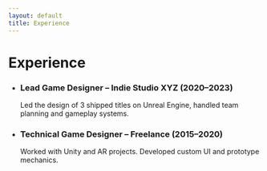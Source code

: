 ```yaml
---
layout: default
title: Experience
---
```


<h1>Experience</h1>

<ul class="timeline">
  <li>
    <h3>Lead Game Designer – Indie Studio XYZ (2020–2023)</h3>
    <p>Led the design of 3 shipped titles on Unreal Engine, handled team planning and gameplay systems.</p>
  </li>
  <li>
    <h3>Technical Game Designer – Freelance (2015–2020)</h3>
    <p>Worked with Unity and AR projects. Developed custom UI and prototype mechanics.</p>
  </li>
</ul>